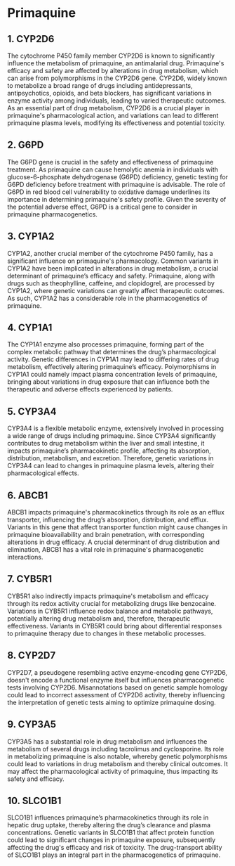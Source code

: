 # Primaquine

## 1. CYP2D6
The cytochrome P450 family member CYP2D6 is known to significantly influence the metabolism of primaquine, an antimalarial drug. Primaquine's efficacy and safety are affected by alterations in drug metabolism, which can arise from polymorphisms in the CYP2D6 gene. CYP2D6, widely known to metabolize a broad range of drugs including antidepressants, antipsychotics, opioids, and beta blockers, has significant variations in enzyme activity among individuals, leading to varied therapeutic outcomes. As an essential part of drug metabolism, CYP2D6 is a crucial player in primaquine's pharmacological action, and variations can lead to different primaquine plasma levels, modifying its effectiveness and potential toxicity.

## 2. G6PD
The G6PD gene is crucial in the safety and effectiveness of primaquine treatment. As primaquine can cause hemolytic anemia in individuals with glucose-6-phosphate dehydrogenase (G6PD) deficiency, genetic testing for G6PD deficiency before treatment with primaquine is advisable. The role of G6PD in red blood cell vulnerability to oxidative damage underlines its importance in determining primaquine's safety profile. Given the severity of the potential adverse effect, G6PD is a critical gene to consider in primaquine pharmacogenetics.

## 3. CYP1A2
CYP1A2, another crucial member of the cytochrome P450 family, has a significant influence on primaquine's pharmacology. Common variants in CYP1A2 have been implicated in alterations in drug metabolism, a crucial determinant of primaquine’s efficacy and safety. Primaquine, along with drugs such as theophylline, caffeine, and clopidogrel, are processed by CYP1A2, where genetic variations can greatly affect therapeutic outcomes. As such, CYP1A2 has a considerable role in the pharmacogenetics of primaquine.

## 4. CYP1A1
The CYP1A1 enzyme also processes primaquine, forming part of the complex metabolic pathway that determines the drug’s pharmacological activity. Genetic differences in CYP1A1 may lead to differing rates of drug metabolism, effectively altering primaquine’s efficacy. Polymorphisms in CYP1A1 could namely impact plasma concentration levels of primaquine, bringing about variations in drug exposure that can influence both the therapeutic and adverse effects experienced by patients.

## 5. CYP3A4
CYP3A4 is a flexible metabolic enzyme, extensively involved in processing a wide range of drugs including primaquine. Since CYP3A4 significantly contributes to drug metabolism within the liver and small intestine, it impacts primaquine’s pharmacokinetic profile, affecting its absorption, distribution, metabolism, and excretion. Therefore, genetic variations in CYP3A4 can lead to changes in primaquine plasma levels, altering their pharmacological effects.

## 6. ABCB1
ABCB1 impacts primaquine's pharmacokinetics through its role as an efflux transporter, influencing the drug’s absorption, distribution, and efflux. Variants in this gene that affect transporter function might cause changes in primaquine bioavailability and brain penetration, with corresponding alterations in drug efficacy. A crucial determinant of drug distribution and elimination, ABCB1 has a vital role in primaquine's pharmacogenetic interactions.

## 7. CYB5R1
CYB5R1 also indirectly impacts primaquine's metabolism and efficacy through its redox activity crucial for metabolizing drugs like benzocaine. Variations in CYB5R1 influence redox balance and metabolic pathways, potentially altering drug metabolism and, therefore, therapeutic effectiveness. Variants in CYB5R1 could bring about differential responses to primaquine therapy due to changes in these metabolic processes.

## 8. CYP2D7
CYP2D7, a pseudogene resembling active enzyme-encoding gene CYP2D6, doesn't encode a functional enzyme itself but influences pharmacogenetic tests involving CYP2D6. Misannotations based on genetic sample homology could lead to incorrect assessment of CYP2D6 activity, thereby influencing the interpretation of genetic tests aiming to optimize primaquine dosing.

## 9. CYP3A5
CYP3A5 has a substantial role in drug metabolism and influences the metabolism of several drugs including tacrolimus and cyclosporine. Its role in metabolizing primaquine is also notable, whereby genetic polymorphisms could lead to variations in drug metabolism and thereby clinical outcomes. It may affect the pharmacological activity of primaquine, thus impacting its safety and efficacy.

## 10. SLCO1B1
SLCO1B1 influences primaquine’s pharmacokinetics through its role in hepatic drug uptake, thereby altering the drug’s clearance and plasma concentrations. Genetic variants in SLCO1B1 that affect protein function could lead to significant changes in primaquine exposure, subsequently affecting the drug's efficacy and risk of toxicity. The drug-transport ability of SLCO1B1 plays an integral part in the pharmacogenetics of primaquine.


